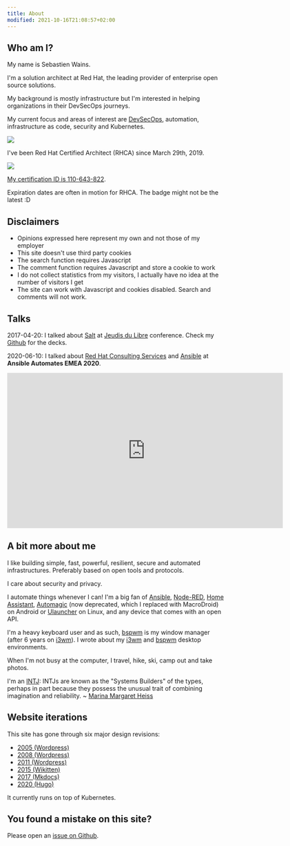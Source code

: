 ```yaml
---
title: About
modified: 2021-10-16T21:08:57+02:00
---
```


## Who am I?

My name is Sebastien Wains.

I'm a solution architect at Red Hat, the leading provider of enterprise open source solutions.

My background is mostly infrastructure but I'm interested in helping organizations in their DevSecOps journeys.

My current focus and areas of interest are [DevSecOps](https://www.redhat.com/en/topics/devops/what-is-devsecops), automation, infrastructure as code, security and Kubernetes.

![](https://blog.wains.be/images/redhatibm.png)

I've been Red Hat Certified Architect (RHCA) since March 29th, 2019.

![](https://blog.wains.be/images/rhca.png)

[My certification ID is 110-643-822](https://www.redhat.com/rhtapps/services/verify/?certId=110-643-822).

Expiration dates are often in motion for RHCA. The badge might not be the latest :D

## Disclaimers

- Opinions expressed here represent my own and not those of my employer
- This site doesn't use third party cookies
- The search function requires Javascript
- The comment function requires Javascript and store a cookie to work
- I do not collect statistics from my visitors, I actually have no idea at the number of visitors I get
- The site can work with Javascript and cookies disabled. Search and comments will not work.

## Talks

2017-04-20: I talked about [Salt] at [Jeudis du Libre] conference. Check my [Github] for the decks.

2020-06-10: I talked about [Red Hat Consulting Services] and [Ansible] at **Ansible Automates EMEA 2020**.

<iframe title="vimeo-player" src="https://player.vimeo.com/video/426485784" width="640" height="360" frameborder="0" allowfullscreen></iframe>

## A bit more about me

I like building simple, fast, powerful, resilient, secure and automated infrastructures. Preferably based on open tools and protocols.

I care about security and privacy.

I automate things whenever I can! I'm a big fan of [Ansible], [Node-RED], [Home Assistant], [Automagic] (now deprecated, which I replaced with MacroDroid) on Android or [Ulauncher] on Linux, and any device that comes with an open API.

I'm a heavy keyboard user and as such, [bspwm] is my window manager (after 6 years on [i3wm]). I wrote about my [i3wm](https://blog.wains.be/2019/2019-12-11-my-linux-desktop-environment/) and [bspwm](https://blog.wains.be/2021/2021-10-10-my-desktop-environment/) desktop environments.

When I'm not busy at the computer, I travel, hike, ski, camp out and take photos.

I'm an [INTJ]: INTJs are known as the "Systems Builders" of the types, perhaps in part because they possess the unusual trait of combining imagination and reliability. ~ [Marina Margaret Heiss](http://typelogic.com/intj.html)

## Website iterations

This site has gone through six major design revisions:

- [2005 (Wordpress)](https://blog.wains.be/images/nostalgy/2005.png)
- [2008 (Wordpress)](https://blog.wains.be/images/nostalgy/2008.png)
- [2011 (Wordpress)](https://blog.wains.be/images/nostalgy/2011.png)
- [2015 (Wikitten)](https://blog.wains.be/images/nostalgy/2015.png)
- [2017 (Mkdocs)](https://blog.wains.be/images/nostalgy/2017.png)
- [2020 (Hugo)](https://blog.wains.be/images/nostalgy/2020.png)

It currently runs on top of Kubernetes.

## You found a mistake on this site?

Please open an [issue on Github](https://github.com/sebw/blog.wains.be/issues/new).


[Ansible]: https://www.ansible.com
[this]: https://github.com/sebw/blog.wains.be/search?utf8=%E2%9C%93&q=postfix
[up]: https://duckduckgo.com/?q=Sebastien+Wains
[wiki]: http://www.mkdocs.org/
[Mkdocs]: http://www.mkdocs.org/
[markdownx]: https://play.google.com/store/apps/details?id=com.ryeeeeee.markdownx
[macdown]: http://macdown.uranusjr.com/
[GitHub]: https://github.com/sebw/
[Alfred]: https://www.alfredapp.com/
[Albert]: https://albertlauncher.github.io/
[Automagic]: https://automagic4android.com/
[Rundeck]: http://www.rundeck.org
[Gitlab CE]: https://about.gitlab.com/downloads/
[Home Assistant]: https://www.home-assistant.io/
[Salt]: https://www.saltstack.com
[iTop]: https://www.combodo.com/itop-193
[INTJ]: https://en.wikipedia.org/wiki/INTJ
[Graylog]: https://www.graylog.org/
[i3wm]: https://i3wm.org/
[Postman]: https://www.getpostman.com/
[tig]: http://jonas.nitro.dk/tig/
[Visual Studio Code]: https://code.visualstudio.com/
[Jeudis du Libre]: http://www.jeudisdulibre.be
[Ulauncher]: https://ulauncher.io/
[Isso]: https://posativ.org/isso/
[Node-RED]: https://nodered.org
[Red Hat Consulting Services]: https://www.redhat.com/en/services/consulting
[bspwm]: https://github.com/baskerville/bspwm
